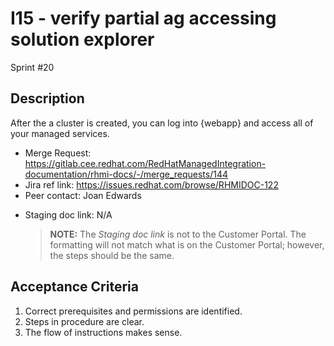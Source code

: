 # I15 - verify partial ag accessing solution explorer

Sprint #20

## Description

After the a cluster is created, you can log into {webapp} and access all of your managed services.

- Merge Request: https://gitlab.cee.redhat.com/RedHatManagedIntegration-documentation/rhmi-docs/-/merge_requests/144
- Jira ref link: https://issues.redhat.com/browse/RHMIDOC-122
- Peer contact: Joan Edwards

* Staging doc link: N/A
  > **NOTE:** The _Staging doc link_ is not to the Customer Portal. The formatting will not match what is on the Customer Portal; however, the steps should be the same.

## Acceptance Criteria

1. Correct prerequisites and permissions are identified.
2. Steps in procedure are clear.
3. The flow of instructions makes sense.
